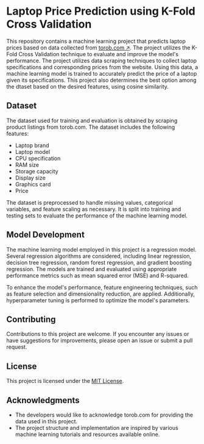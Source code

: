 # Laptop Price Prediction using K-Fold Cross Validation

This repository contains a machine learning project that predicts laptop prices based on data collected from [torob.com ↗️](https://torob.com/). The project utilizes the K-Fold Cross Validation technique to evaluate and improve the model's performance. The project utilizes data scraping techniques to collect laptop specifications and corresponding prices from the website. Using this data, a machine learning model is trained to accurately predict the price of a laptop given its specifications. This project also determines the best option among the dtaset based on the desired features, using cosine similarity.

## Dataset

The dataset used for training and evaluation is obtained by scraping product listings from torob.com. The dataset includes the following features:

- Laptop brand
- Laptop model
- CPU specification
- RAM size
- Storage capacity
- Display size
- Graphics card
- Price

The dataset is preprocessed to handle missing values, categorical variables, and feature scaling as necessary. It is split into training and testing sets to evaluate the performance of the machine learning model.

## Model Development

The machine learning model employed in this project is a regression model. Several regression algorithms are considered, including linear regression, decision tree regression, random forest regression, and gradient boosting regression. The models are trained and evaluated using appropriate performance metrics such as mean squared error (MSE) and R-squared.

To enhance the model's performance, feature engineering techniques, such as feature selection and dimensionality reduction, are applied. Additionally, hyperparameter tuning is performed to optimize the model's parameters.

## Contributing

Contributions to this project are welcome. If you encounter any issues or have suggestions for improvements, please open an issue or submit a pull request.

## License

This project is licensed under the [MIT License](LICENSE).

## Acknowledgments

- The developers would like to acknowledge torob.com for providing the data used in this project.
- The project structure and implementation are inspired by various machine learning tutorials and resources available online.
